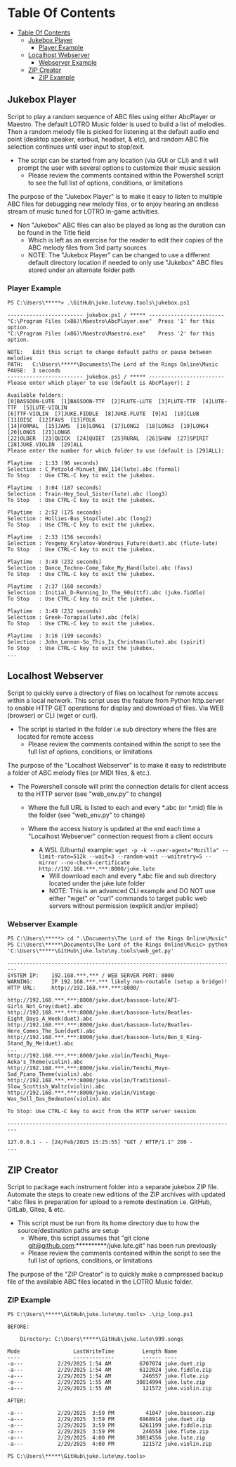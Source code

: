 # Table Of Contents

- [Table Of Contents](#table-of-contents)
  - [Jukebox Player](#jukebox-player)
    - [Player Example](#player-example)
  - [Localhost Webserver](#localhost-webserver)
    - [Webserver Example](#webserver-example)
  - [ZIP Creator](#zip-creator)
    - [ZIP Example](#zip-example)

## Jukebox Player

Script to play a random sequence of ABC files using either AbcPlayer or Maestro. The default LOTRO Music folder is used to build a list of melodies. Then a random melody file is picked for listening at the default audio end point (desktop speaker, earbud, headset, & etc), and random ABC file selection continues until user input to stop/exit.

- The script can be started from any location (via GUI or CLI) and it will prompt the user with several options to customize their music session
  - Please review the comments contained within the Powershell script to see the full list of options, conditions, or limitations

The purpose of the "Jukebox Player" is to make it easy to listen to multiple ABC files for debugging new melody files, or to enjoy hearing an endless stream of music tuned for LOTRO in-game activities.

- Non "Jukebox" ABC files can also be played as long as the duration can be found in the Title field
  - Which is left as an exercise for the reader to edit their copies of the ABC melody files from 3rd party sources
  - NOTE: The "Jukebox Player" can be changed to use a different default directory location if needed to only use "Jukebox" ABC files stored under an alternate folder path

### Player Example

    PS C:\Users\*****> .\GitHub\juke.lute\my.tools\jukebox.ps1

    ------------------------ jukebox.ps1 / ***** ------------------------
    "C:\Program Files (x86)\Maestro\AbcPlayer.exe"  Press '1' for this option.
    "C:\Program Files (x86)\Maestro\Maestro.exe"    Press '2' for this option.
    
    NOTE:   Edit this script to change default paths or pause between melodies
    PATH:   C:\Users\*****\Documents\The Lord of the Rings Online\Music
    PAUSE:  3 seconds
    ------------------------ jukebox.ps1 / ***** ------------------------
    Please enter which player to use (default is AbcPlayer): 2
    
    Available folders:
    [0]BASSOON-LUTE  [1]BASSOON-TTF  [2]FLUTE-LUTE  [3]FLUTE-TTF  [4]LUTE-TTF  [5]LUTE-VIOLIN
    [6]TTF-VIOLIN  [7]JUKE.FIDDLE  [8]JUKE.FLUTE  [9]AI  [10]CLUB  [11]DISC  [12]FAVS  [13]FOLK
    [14]FORMAL  [15]JAMS  [16]LONG1  [17]LONG2  [18]LONG3  [19]LONG4  [20]LONG5  [21]LONG6
    [22]OLDER  [23]QUICK  [24]QUIET  [25]RURAL  [26]SHOW  [27]SPIRIT  [28]JUKE.VIOLIN  [29]ALL
    Please enter the number for which folder to use (default is [29]ALL):
    
    Playtime  : 1:33 (96 seconds)
    Selection : C_Petzold-Minuet_BWV_114(lute).abc (formal)
    To Stop   : Use CTRL-C key to exit the jukebox.
    
    Playtime  : 3:04 (187 seconds)
    Selection : Train-Hey_Soul_Sister(lute).abc (long3)
    To Stop   : Use CTRL-C key to exit the jukebox.
    
    Playtime  : 2:52 (175 seconds)
    Selection : Hollies-Bus_Stop(lute).abc (long2)
    To Stop   : Use CTRL-C key to exit the jukebox.
    
    Playtime  : 2:33 (156 seconds)
    Selection : Yevgeny_Krylatov-Wondrous_Future(duet).abc (flute-lute)
    To Stop   : Use CTRL-C key to exit the jukebox.
    
    Playtime  : 3:49 (232 seconds)
    Selection : Dance_Techno-Come_Take_My_Hand(lute).abc (favs)
    To Stop   : Use CTRL-C key to exit the jukebox.
    
    Playtime  : 2:37 (160 seconds)
    Selection : Initial_D-Running_In_The_90s(ttf).abc (juke.fiddle)
    To Stop   : Use CTRL-C key to exit the jukebox.
    
    Playtime  : 3:49 (232 seconds)
    Selection : Greek-Torapia(lute).abc (folk)
    To Stop   : Use CTRL-C key to exit the jukebox.
    
    Playtime  : 3:16 (199 seconds)
    Selection : John_Lennon-So_This_Is_Christmas(lute).abc (spirit)
    To Stop   : Use CTRL-C key to exit the jukebox.
    ...

## Localhost Webserver

Script to quickly serve a directory of files on localhost for remote access within a local network. This script uses the feature from Python http.server to enable HTTP GET operations for display and download of files. Via WEB (browser) or CLI (wget or curl).

- The script is started in the folder i.e sub directory where the files are located for remote access
  - Please review the comments contained within the script to see the full list of options, conditions, or limitations

The purpose of the "Localhost Webserver" is to make it easy to redistribute a folder of ABC melody files (or MIDI files, & etc.).

- The Powershell console will print the connection details for client access to the HTTP server (see "web_env.py" to change)
  - Where the full URL is listed to each and every *.abc (or *.mid) file in the folder (see "web_env.py" to change)
  - Where the access history is updated at the end each time a "Localhost Webserver" connection request from a client occurs
  
    - A WSL (Ubuntu) example:
      ```wget -p -k --user-agent="Mozilla" --limit-rate=512k --wait=3 --random-wait --waitretry=5 --mirror --no-check-certificate http://192.168.***.***:8000/juke.lute```
      - Will download each and every *.abc file and sub directory located under the juke.lute folder
      - NOTE: This is an advanced CLI example and DO NOT use either "wget" or "curl" commands to target public web servers without permission (explicit and/or implied)

### Webserver Example

    PS C:\Users\*****> cd ".\Documents\The Lord of the Rings Online\Music"
    PS C:\Users\*****\Documents\The Lord of the Rings Online\Music> python 'C:\Users\*****\GitHub\juke.lute\my.tools\web_get.py'
    
    -------------------------------------------------------------------------
    SYSTEM IP:    192.168.***.*** / WEB SERVER PORT: 8000
    WARNING:      IP 192.168.***.*** likely non-routable (setup a bridge)!
    HTTP URL:     http://192.168.***.***:8000/
    
    http://192.168.***.***:8000/juke.duet/bassoon-lute/AFI-Girls_Not_Grey(duet).abc
    http://192.168.***.***:8000/juke.duet/bassoon-lute/Beatles-Eight_Days_A_Week(duet).abc
    http://192.168.***.***:8000/juke.duet/bassoon-lute/Beatles-Here_Comes_The_Sun(duet).abc
    http://192.168.***.***:8000/juke.duet/bassoon-lute/Ben_E_King-Stand_By_Me(duet).abc
    ...
    http://192.168.***.***:8000/juke.violin/Tenchi_Muyo-Aeka's_Theme(violin).abc
    http://192.168.***.***:8000/juke.violin/Tenchi_Muyo-Sad_Piano_Theme(violin).abc
    http://192.168.***.***:8000/juke.violin/Traditional-Slow_Scottish_Waltz(violin).abc
    http://192.168.***.***:8000/juke.violin/Vintage-Was_Soll_Das_Bedeuten(violin).abc
    
    To Stop: Use CTRL-C key to exit from the HTTP server session
    
    -------------------------------------------------------------------------
    
    127.0.0.1 - - [24/Feb/2025 15:25:55] "GET / HTTP/1.1" 200 -
    ...

## ZIP Creator

Script to package each instrument folder into a separate jukebox ZIP file. Automate the steps to create new editions of the ZIP archives with updated *.abc files in preparation for upload to a remote destination i.e. GitHub, GitLab, Gitea, & etc.

- This script must be run from its home directory due to how the source/destination paths are setup
  - Where, this script assumes that "git clone git@github.com:**********/juke.lute.git" has been run previously
  - Please review the comments contained within the script to see the full list of options, conditions, or limitations

The purpose of the "ZIP Creator" is to quickly make a compressed backup file of the available ABC files located in the LOTRO Music folder.

### ZIP Example

    PS C:\Users\*****\GitHub\juke.lute\my.tools> .\zip_loop.ps1
    
    BEFORE:
    
        Directory: C:\Users\*****\GitHub\juke.lute\999.songs
    
    Mode                 LastWriteTime         Length Name
    ----                 -------------         ------ ----
    -a---           2/29/2025 1:54 AM         6707074 juke.duet.zip
    -a---           2/29/2025 1:54 AM         6122024 juke.fiddle.zip
    -a---           2/29/2025 1:54 AM          246557 juke.flute.zip
    -a---           2/29/2025 1:55 AM        30814994 juke.lute.zip
    -a---           2/29/2025 1:55 AM          121572 juke.violin.zip
    
    AFTER:
    
    -a---           2/29/2025  3:59 PM          41047 juke.bassoon.zip
    -a---           2/29/2025  3:59 PM        6968914 juke.duet.zip
    -a---           2/29/2025  3:59 PM        6261199 juke.fiddle.zip
    -a---           2/29/2025  3:59 PM         246558 juke.flute.zip
    -a---           2/29/2025  4:00 PM       30814556 juke.lute.zip
    -a---           2/29/2025  4:00 PM         121572 juke.violin.zip
    
    PS C:\Users\*****\GitHub\juke.lute\my.tools>
